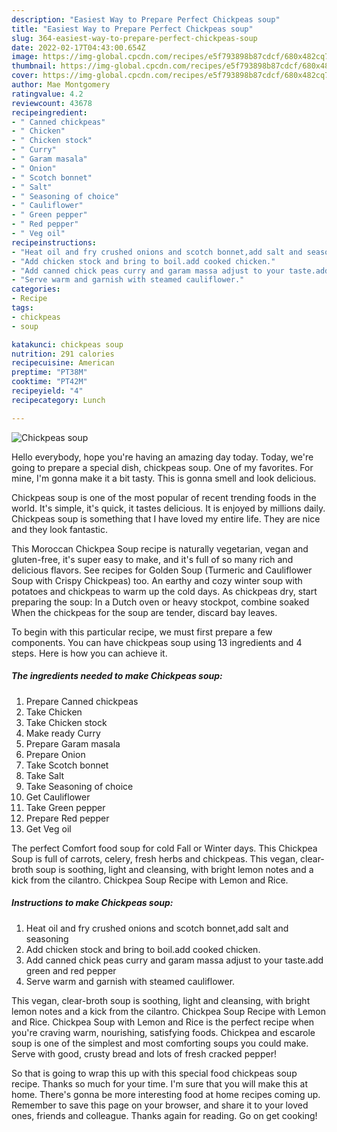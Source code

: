 ```yaml
---
description: "Easiest Way to Prepare Perfect Chickpeas soup"
title: "Easiest Way to Prepare Perfect Chickpeas soup"
slug: 364-easiest-way-to-prepare-perfect-chickpeas-soup
date: 2022-02-17T04:43:00.654Z
image: https://img-global.cpcdn.com/recipes/e5f793898b87cdcf/680x482cq70/chickpeas-soup-recipe-main-photo.jpg
thumbnail: https://img-global.cpcdn.com/recipes/e5f793898b87cdcf/680x482cq70/chickpeas-soup-recipe-main-photo.jpg
cover: https://img-global.cpcdn.com/recipes/e5f793898b87cdcf/680x482cq70/chickpeas-soup-recipe-main-photo.jpg
author: Mae Montgomery
ratingvalue: 4.2
reviewcount: 43678
recipeingredient:
- " Canned chickpeas"
- " Chicken"
- " Chicken stock"
- " Curry"
- " Garam masala"
- " Onion"
- " Scotch bonnet"
- " Salt"
- " Seasoning of choice"
- " Cauliflower"
- " Green pepper"
- " Red pepper"
- " Veg oil"
recipeinstructions:
- "Heat oil and fry crushed onions and scotch bonnet,add salt and seasoning"
- "Add chicken stock and bring to boil.add cooked chicken."
- "Add canned chick peas curry and garam massa adjust to your taste.add green and red pepper"
- "Serve warm and garnish with steamed cauliflower."
categories:
- Recipe
tags:
- chickpeas
- soup

katakunci: chickpeas soup 
nutrition: 291 calories
recipecuisine: American
preptime: "PT38M"
cooktime: "PT42M"
recipeyield: "4"
recipecategory: Lunch

---
```



![Chickpeas soup](https://img-global.cpcdn.com/recipes/e5f793898b87cdcf/680x482cq70/chickpeas-soup-recipe-main-photo.jpg)

Hello everybody, hope you're having an amazing day today. Today, we're going to prepare a special dish, chickpeas soup. One of my favorites. For mine, I'm gonna make it a bit tasty. This is gonna smell and look delicious.

Chickpeas soup is one of the most popular of recent trending foods in the world. It's simple, it's quick, it tastes delicious. It is enjoyed by millions daily. Chickpeas soup is something that I have loved my entire life. They are nice and they look fantastic.

This Moroccan Chickpea Soup recipe is naturally vegetarian, vegan and gluten-free, it&#39;s super easy to make, and it&#39;s full of so many rich and delicious flavors. See recipes for Golden Soup (Turmeric and Cauliflower Soup with Crispy Chickpeas) too. An earthy and cozy winter soup with potatoes and chickpeas to warm up the cold days. As chickpeas dry, start preparing the soup: In a Dutch oven or heavy stockpot, combine soaked When the chickpeas for the soup are tender, discard bay leaves.


To begin with this particular recipe, we must first prepare a few components. You can have chickpeas soup using 13 ingredients and 4 steps. Here is how you can achieve it.

<!--inarticleads1-->

##### The ingredients needed to make Chickpeas soup:

1. Prepare  Canned chickpeas
1. Take  Chicken
1. Take  Chicken stock
1. Make ready  Curry
1. Prepare  Garam masala
1. Prepare  Onion
1. Take  Scotch bonnet
1. Take  Salt
1. Take  Seasoning of choice
1. Get  Cauliflower
1. Take  Green pepper
1. Prepare  Red pepper
1. Get  Veg oil


The perfect Comfort food soup for cold Fall or Winter days. This Chickpea Soup is full of carrots, celery, fresh herbs and chickpeas. This vegan, clear-broth soup is soothing, light and cleansing, with bright lemon notes and a kick from the cilantro. Chickpea Soup Recipe with Lemon and Rice. 

<!--inarticleads2-->

##### Instructions to make Chickpeas soup:

1. Heat oil and fry crushed onions and scotch bonnet,add salt and seasoning
1. Add chicken stock and bring to boil.add cooked chicken.
1. Add canned chick peas curry and garam massa adjust to your taste.add green and red pepper
1. Serve warm and garnish with steamed cauliflower.


This vegan, clear-broth soup is soothing, light and cleansing, with bright lemon notes and a kick from the cilantro. Chickpea Soup Recipe with Lemon and Rice. Chickpea Soup with Lemon and Rice is the perfect recipe when you&#39;re craving warm, nourishing, satisfying foods. Chickpea and escarole soup is one of the simplest and most comforting soups you could make. Serve with good, crusty bread and lots of fresh cracked pepper! 

So that is going to wrap this up with this special food chickpeas soup recipe. Thanks so much for your time. I'm sure that you will make this at home. There's gonna be more interesting food at home recipes coming up. Remember to save this page on your browser, and share it to your loved ones, friends and colleague. Thanks again for reading. Go on get cooking!
